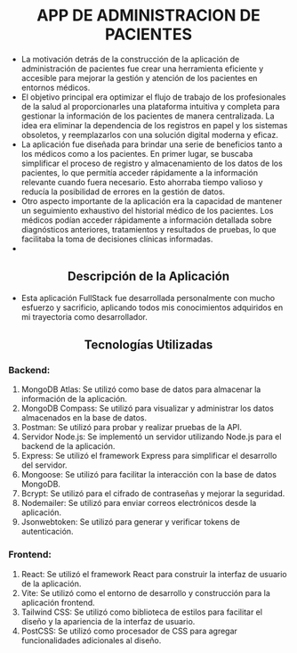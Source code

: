 # <center>APP DE ADMINISTRACION DE PACIENTES</center>
* La motivación detrás de la construcción de la aplicación de administración de pacientes fue crear una herramienta eficiente y accesible para mejorar la gestión y atención de los pacientes en entornos médicos.
* El objetivo principal era optimizar el flujo de trabajo de los profesionales de la salud al proporcionarles una plataforma intuitiva y completa para gestionar la información de los pacientes de manera centralizada. La idea era eliminar la dependencia de los registros en papel y los sistemas obsoletos, y reemplazarlos con una solución digital moderna y eficaz.
* La aplicación fue diseñada para brindar una serie de beneficios tanto a los médicos como a los pacientes. En primer lugar, se buscaba simplificar el proceso de registro y almacenamiento de los datos de los pacientes, lo que permitía acceder rápidamente a la información relevante cuando fuera necesario. Esto ahorraba tiempo valioso y reducía la posibilidad de errores en la gestión de datos.
* Otro aspecto importante de la aplicación era la capacidad de mantener un seguimiento exhaustivo del historial médico de los pacientes. Los médicos podían acceder rápidamente a información detallada sobre diagnósticos anteriores, tratamientos y resultados de pruebas, lo que facilitaba la toma de decisiones clínicas informadas.
* 

## <center>Descripción de la Aplicación</center>
* Esta aplicación FullStack fue desarrollada personalmente con mucho esfuerzo y sacrificio, aplicando todos mis conocimientos adquiridos en mi trayectoria como desarrollador.

## <center>Tecnologías Utilizadas</center>
### Backend:
1. MongoDB Atlas: Se utilizó como base de datos para almacenar la información de la aplicación.
2. MongoDB Compass: Se utilizó para visualizar y administrar los datos almacenados en la base de datos.
3. Postman: Se utilizó para probar y realizar pruebas de la API.
4. Servidor Node.js: Se implementó un servidor utilizando Node.js para el backend de la aplicación.
5. Express: Se utilizó el framework Express para simplificar el desarrollo del servidor.
6. Mongoose: Se utilizó para facilitar la interacción con la base de datos MongoDB.
7. Bcrypt: Se utilizó para el cifrado de contraseñas y mejorar la seguridad.
8. Nodemailer: Se utilizó para enviar correos electrónicos desde la aplicación.
9. Jsonwebtoken: Se utilizó para generar y verificar tokens de autenticación.

### Frontend:
1. React: Se utilizó el framework React para construir la interfaz de usuario de la aplicación.
2. Vite: Se utilizó como el entorno de desarrollo y construcción para la aplicación frontend. 
3. Tailwind CSS: Se utilizó como biblioteca de estilos para facilitar el diseño y la apariencia de la interfaz de usuario.
4. PostCSS: Se utilizó como procesador de CSS para agregar funcionalidades adicionales al diseño.
